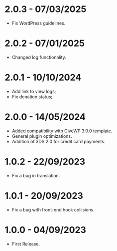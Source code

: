# 2.0.3 - 07/03/2025
* Fix WordPress guidelines.

# 2.0.2 - 07/01/2025
* Changed log functionality.

# 2.0.1 - 10/10/2024
* Add link to view logs;
* Fix donation status;

# 2.0.0 - 14/05/2024
* Added compatibility with GiveWP 3.0.0 template.
* General plugin optimizations.
* Addition of 3DS 2.0 for credit card payments.

# 1.0.2 - 22/09/2023
* Fix a bug in translation.

# 1.0.1 - 20/09/2023
* Fix a bug with front-end hook collisions.

# 1.0.0 - 04/09/2023
* First Release.